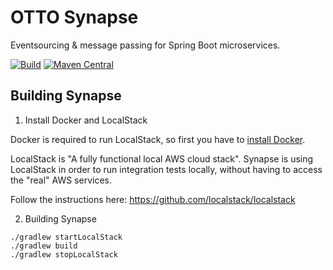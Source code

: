 # OTTO Synapse

Eventsourcing & message passing for Spring Boot microservices.

[![Build](https://github.com/otto-de/synapse/workflows/Build/badge.svg)](https://github.com/otto-de/synapse/actions?query=workflow%3ABuild)
[![Maven Central](https://maven-badges.herokuapp.com/maven-central/de.otto.synapse/synapse-core/badge.svg)](https://maven-badges.herokuapp.com/maven-central/de.otto.synapse/synapse-core)


## Building Synapse
1. Install Docker and LocalStack

Docker is required to run LocalStack, so first you have to [install Docker](https://docs.docker.com/install/).

LocalStack is "A fully functional local AWS cloud stack". Synapse is using LocalStack in order to run integration tests
locally, without having to access the "real" AWS services.

Follow the instructions here: https://github.com/localstack/localstack

2. Building Synapse

```
./gradlew startLocalStack
./gradlew build
./gradlew stopLocalStack
```

